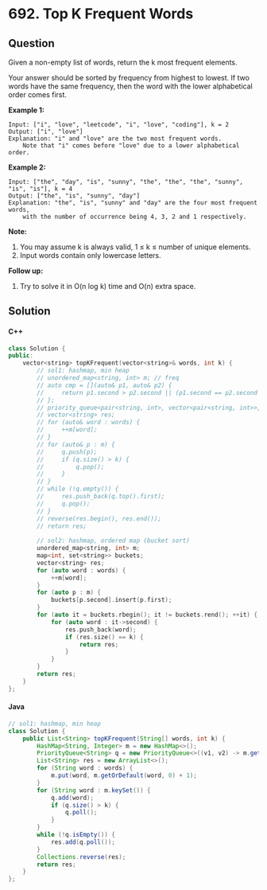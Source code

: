# 692. Top K Frequent Words

## Question

Given a non-empty list of words, return the k most frequent elements.

Your answer should be sorted by frequency from highest to lowest. If two words have the same frequency, then the word with the lower alphabetical order comes first.

**Example 1:**

```
Input: ["i", "love", "leetcode", "i", "love", "coding"], k = 2
Output: ["i", "love"]
Explanation: "i" and "love" are the two most frequent words.
    Note that "i" comes before "love" due to a lower alphabetical order.
```

**Example 2:**

```
Input: ["the", "day", "is", "sunny", "the", "the", "the", "sunny", "is", "is"], k = 4
Output: ["the", "is", "sunny", "day"]
Explanation: "the", "is", "sunny" and "day" are the four most frequent words,
    with the number of occurrence being 4, 3, 2 and 1 respectively.
```

**Note:**

1. You may assume k is always valid, 1 ≤ k ≤ number of unique elements.
2. Input words contain only lowercase letters.

**Follow up:**

1. Try to solve it in O(n log k) time and O(n) extra space.

## Solution

#### C++

```cpp
class Solution {
public:
    vector<string> topKFrequent(vector<string>& words, int k) {
        // sol1: hashmap, min heap
        // unordered_map<string, int> m; // freq
        // auto cmp = [](auto& p1, auto& p2) {
        //     return p1.second > p2.second || (p1.second == p2.second && p1.first < p2.first);
        // };
        // priority_queue<pair<string, int>, vector<pair<string, int>>, decltype(cmp)> q(cmp);
        // vector<string> res;
        // for (auto& word : words) {
        //     ++m[word];
        // }
        // for (auto& p : m) {
        //     q.push(p);
        //     if (q.size() > k) {
        //         q.pop();
        //     }
        // }
        // while (!q.empty()) {
        //     res.push_back(q.top().first);
        //     q.pop();
        // }
        // reverse(res.begin(), res.end());
        // return res;
        
        // sol2: hashmap, ordered map (bucket sort)
        unordered_map<string, int> m;
        map<int, set<string>> buckets;
        vector<string> res;
        for (auto word : words) {
            ++m[word];
        }
        for (auto p : m) {
            buckets[p.second].insert(p.first);
        }
        for (auto it = buckets.rbegin(); it != buckets.rend(); ++it) { // from large to small
            for (auto word : it->second) {
                res.push_back(word);
                if (res.size() == k) {
                    return res;
                }
            }
        }
        return res;
    }
};
```

#### Java

```java
// sol1: hashmap, min heap
class Solution {
    public List<String> topKFrequent(String[] words, int k) {
        HashMap<String, Integer> m = new HashMap<>();
        PriorityQueue<String> q = new PriorityQueue<>((v1, v2) -> m.get(v1) == m.get(v2) ? v2.compareTo(v1) : m.get(v1) - m.get(v2));
        List<String> res = new ArrayList<>();
        for (String word : words) {
            m.put(word, m.getOrDefault(word, 0) + 1);
        }
        for (String word : m.keySet()) {
            q.add(word);
            if (q.size() > k) {
                q.poll();
            }
        }
        while (!q.isEmpty()) {
            res.add(q.poll());
        }
        Collections.reverse(res);
        return res;
    }
};
```
